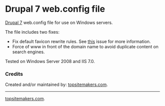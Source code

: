 # Drupal 7 web.config file

[Drupal 7](http://drupal.org/) web.config file for use on Windows servers.

The file includes two fixes:

- Fix default favicon rewrite rules. See [this](http://drupal.org/node/1041580) issue for more information.
- Force of www in front of the domain name to avoid duplicate content on search engines.

Tested on Windows Server 2008 and IIS 7.0.

### Credits

Created and/or maintained by: [topsitemakers.com](http://www.topsitemakers.com).

<hr>

[topsitemakers.com](http://www.topsitemakers.com).
